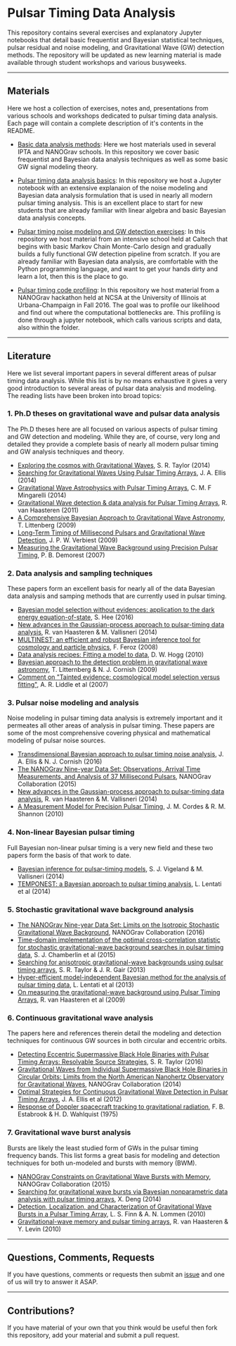 # Pulsar Timing Data Analysis
This repository contains several exercises and explanatory Jupyter notebooks that detail basic frequentist and Bayesian statistical techniques, pulsar residual and noise modeling, and Gravitational Wave (GW) detection methods. The repository will be updated as new learning material is made available through student workshops and various busyweeks.

------------

## Materials

Here we host a collection of exercises, notes and, presentations from various schools and workshops dedicated to pulsar timing data analysis. Each page will contain a complete description of it's contents in the README.

* [Basic data analysis methods](https://github.com/nanograv/cit-busyweek/tree/master/materials/nano_studentworkshop): Here we host materials used in several IPTA and NANOGrav schools. In this repository we cover basic frequentist and Bayesian data analysis techniques as well as some basic GW signal modeling theory.

* [Pulsar timing data analysis basics](https://github.com/nanograv/cit-busyweek/tree/master/materials/pulsar_data_analysis): In this repository we host a Jupyter notebook with an extensive explanaion of the noise modeling and Bayesian data analysis formulation that is used in nearly all modern pulsar timing analysis. This is an excellent place to start for new students that are already familiar with linear algebra and basic Bayesian data analysis concepts.

* [Pulsar timing noise modeling and GW detection exercises](https://github.com/nanograv/cit-busyweek/tree/master/materials/cit-busyweek): In this repository we host material from an intensive school held at Caltech that begins with basic Markov Chain Monte-Carlo design and gradually builds a fully functional GW detection pipeline from scratch. If you are already familiar with Bayesian data analysis, are comfortable with the Python programming language, and want to get your hands dirty and learn a lot, then this is the place to go.

* [Pulsar timing code profiling](https://github.com/nanograv/cit-busyweek/tree/master/materials/nano_fall2016_hackathon): In this repository we host material from a NANOGrav hackathon held at NCSA at the University of Illinois at Urbana-Champaign in Fall 2016. The goal was to profile our likelihood and find out where the computational bottlenecks are. This profiling is done through a jupyter notebook, which calls various scripts and data, also within the folder.

------------

## Literature

Here we list several important papers in several different areas of pulsar timing data analysis. While this list is by no means exhaustive it gives a very good introduction to several areas of pulsar data analysis and modeling. The reading lists have been broken into broad topics:

### 1. Ph.D theses on gravitational wave and pulsar data analysis

The Ph.D theses here are all focused on various aspects of pulsar timing 
and GW detection and modeling. While they are, of course, very long and 
detailed they provide a complete basis of nearly all modern pulsar timing 
and GW analysis techniques and theory. 

* [Exploring the cosmos with Gravitational Waves](https://gwic.ligo.org/thesisprize/2014/taylor_thesis.pdf), S. R. Taylor (2014)
* [Searching for Gravitational Waves Using Pulsar Timing Arrays](http://dc.uwm.edu/cgi/viewcontent.cgi?article=1565&context=etd), J. A. Ellis (2014)
* [Gravitational Wave Astrophysics with Pulsar Timing Arrays](https://gwic.ligo.org/thesisprize/2014/mingarelli_thesis.pdf), C. M. F Mingarelli (2014)
* [Gravitational Wave detection & data analysis for Pulsar Timing Arrays](https://gwic.ligo.org/thesisprize/2011/van_haasteren_thesis.pdf), R. van Haasteren (2011)
* [A Comprehensive Bayesian Approach to Gravitational Wave Astronomy](http://scholarworks.montana.edu/xmlui/bitstream/handle/1/1740/LittenbergT0509.pdf?sequence=1), T. Littenberg (2009)
* [Long-Term Timing of Millisecond Pulsars and Gravitational Wave Detection](https://arxiv.org/pdf/0906.4246v1.pdf), J. P. W. Verbiest (2009)
* [Measuring the Gravitational Wave Background using Precision Pulsar Timing](http://www.cv.nrao.edu/~pdemores/thesis.pdf), P. B. Demorest (2007)


### 2. Data analysis and sampling techniques

These papers form an excellent basis for nearly all of the data Bayesian data analysis and samping methods that are currently used in pulsar timing.

* [Bayesian model selection without evidences: application to the dark energy equation-of-state](http://adsabs.harvard.edu/abs/2016MNRAS.455.2461H), S. Hee (2016)
* [New advances in the Gaussian-process approach to pulsar-timing data analysis](http://adsabs.harvard.edu/abs/2014PhRvD..90j4012V), R. van Haasteren & M. Vallisneri (2014)
* [MULTINEST: an efficient and robust Bayesian inference tool for cosmology and particle physics](http://adsabs.harvard.edu/abs/2009MNRAS.398.1601F), F. Feroz (2008)
* [Data analysis recipes: Fitting a model to data](http://adsabs.harvard.edu/abs/2010arXiv1008.4686H), D. W. Hogg (2010)
* [Bayesian approach to the detection problem in gravitational wave astronomy](http://adsabs.harvard.edu/abs/2009PhRvD..80f3007L), T. Litternberg & N. J. Cornish (2009)
* [Comment on "Tainted evidence: cosmological model selection versus fitting"](http://adsabs.harvard.edu/abs/2007astro.ph..3285L), A. R. Liddle et al (2007)


### 3. Pulsar noise modeling and analysis

Noise modeling in pulsar timing data analysis is extremely important and it permeates all other areas of analysis in pulsar timing. These papers are some of the most comprehensive covering physical and mathematical modeling of pulsar noise sources.

* [Transdimensional Bayesian approach to pulsar timing noise analysis](http://adsabs.harvard.edu/abs/2016PhRvD..93h4048E), J. A. Ellis & N. J. Cornish (2016)
* [The NANOGrav Nine-year Data Set: Observations, Arrival Time Measurements, and Analysis of 37 Millisecond Pulsars](http://adsabs.harvard.edu/abs/2015ApJ...813...65T), NANOGrav Collaboration (2015)
* [New advances in the Gaussian-process approach to pulsar-timing data analysis](http://adsabs.harvard.edu/abs/2014PhRvD..90j4012V), R. van Haasteren & M. Vallisneri (2014)
* [A Measurement Model for Precision Pulsar Timing](http://adsabs.harvard.edu/abs/2010arXiv1010.3785C), J. M. Cordes & R. M. Shannon (2010)

### 4. Non-linear Bayesian pulsar timing

Full Bayesian non-linear pulsar timing is a very new field and these two papers form the basis of that work to date.

* [Bayesian inference for pulsar-timing models](http://adsabs.harvard.edu/abs/2014MNRAS.440.1446V), S. J. Vigeland & M. Vallisneri (2014)
* [TEMPONEST: a Bayesian approach to pulsar timing analysis](http://adsabs.harvard.edu/abs/2014MNRAS.437.3004L), L. Lentati et al (2014)

### 5. Stochastic gravitational wave background analysis

* [The NANOGrav Nine-year Data Set: Limits on the Isotropic Stochastic Gravitational Wave Background](http://adsabs.harvard.edu/abs/2016ApJ...821...13A), NANOGrav Collaboration (2016)
* [Time-domain implementation of the optimal cross-correlation statistic for stochastic gravitational-wave background searches in pulsar timing data](http://adsabs.harvard.edu/abs/2015PhRvD..91d4048C), S. J. Chamberlin et al (2015)
* [Searching for anisotropic gravitational-wave backgrounds using pulsar timing arrays](http://adsabs.harvard.edu/abs/2013PhRvD..88h4001T), S. R. Taylor & J. R. Gair (2013)
* [Hyper-efficient model-independent Bayesian method for the analysis of pulsar timing data](http://adsabs.harvard.edu/abs/2013PhRvD..87j4021L), L. Lentati et al (2013)
* [On measuring the gravitational-wave background using Pulsar Timing Arrays](http://adsabs.harvard.edu/abs/2009MNRAS.395.1005V), R. van Haasteren et al (2009)


### 6. Continuous gravitational wave analysis

The papers here and references therein detail the modeling and detection techniques for continuous GW sources in both circular and eccentric orbits.

* [Detecting Eccentric Supermassive Black Hole Binaries with Pulsar Timing Arrays: Resolvable Source Strategies](http://adsabs.harvard.edu/abs/2016ApJ...817...70T), S. R. Taylor (2016)
* [Gravitational Waves from Individual Supermassive Black Hole Binaries in Circular Orbits: Limits from the North American Nanohertz Observatory for Gravitational Waves](http://adsabs.harvard.edu/abs/2014ApJ...794..141A), NANOGrav Collaboration (2014)
* [Optimal Strategies for Continuous Gravitational Wave Detection in Pulsar Timing Arrays](http://adsabs.harvard.edu/abs/2012ApJ...756..175E), J. A. Ellis et al (2012)
* [Response of Doppler spacecraft tracking to gravitational radiation](http://adsabs.harvard.edu/abs/1975GReGr...6..439E), F. B. Estabrook & H. D. Wahlquist (1975)

### 7. Gravitational wave burst analysis

Bursts are likely the least studied form of GWs in the pulsar timing frequency bands. This list forms a great basis for modeling and detection techniques for both un-modeled and bursts with memory (BWM).

* [NANOGrav Constraints on Gravitational Wave Bursts with Memory](http://adsabs.harvard.edu/abs/2015ApJ...810..150A), NANOGrav Collaboration (2015)
* [Searching for gravitational wave bursts via Bayesian nonparametric data analysis with pulsar timing arrays](http://adsabs.harvard.edu/abs/2014PhRvD..90b4020D), X. Deng (2014)
* [Detection, Localization, and Characterization of Gravitational Wave Bursts in a Pulsar Timing Array](http://adsabs.harvard.edu/abs/2010ApJ...718.1400F), L. S. Finn & A. N. Lommen (2010)
* [Gravitational-wave memory and pulsar timing arrays](http://adsabs.harvard.edu/abs/2010MNRAS.401.2372V), R. van Haasteren & Y. Levin (2010)

--------------

## Questions, Comments, Requests

If you have questions, comments or requests then submit an [issue](https://github.com/nanograv/cit-busyweek/issues) and one of us will try to answer it ASAP.

---------------

## Contributions?

If you have material of your own that you think would be useful then fork this repository, add your material and submit a pull request.

